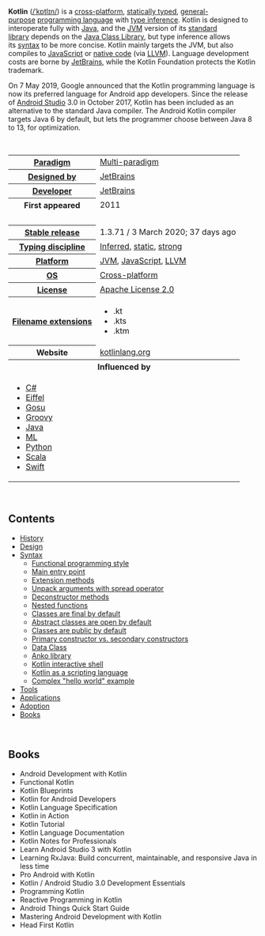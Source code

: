 <p><strong>Kotlin</strong>&nbsp;(<span class="rt-commentedText nowrap"><span class="IPA nopopups noexcerpt"><a title="Help:IPA/English" href="https://en.wikipedia.org/wiki/Help:IPA/English">/<span title="/ˈ/: primary stress follows">ˈ</span><span title="'k' in 'kind'">k</span><span title="/ɒ/: 'o' in 'body'">ɒ</span><span title="'t' in 'tie'">t</span><span title="'l' in 'lie'">l</span><span title="/ɪ/: 'i' in 'kit'">ɪ</span><span title="'n' in 'nigh'">n</span>/</a></span></span>)&nbsp;is a&nbsp;<a title="" href="https://en.wikipedia.org/wiki/Cross-platform_software">cross-platform</a>,&nbsp;<a class="mw-redirect" title="Static typing" href="https://en.wikipedia.org/wiki/Static_typing">statically typed</a>,&nbsp;<a title="General-purpose programming language" href="https://en.wikipedia.org/wiki/General-purpose_programming_language">general-purpose</a>&nbsp;<a title="Programming language" href="https://en.wikipedia.org/wiki/Programming_language">programming language</a>&nbsp;with&nbsp;<a title="Type inference" href="https://en.wikipedia.org/wiki/Type_inference">type inference</a>. Kotlin is designed to interoperate fully with&nbsp;<a title="Java (programming language)" href="https://en.wikipedia.org/wiki/Java_(programming_language)">Java</a>, and the&nbsp;<a title="Java virtual machine" href="https://en.wikipedia.org/wiki/Java_virtual_machine">JVM</a>&nbsp;version of its&nbsp;<a title="Standard library" href="https://en.wikipedia.org/wiki/Standard_library">standard library</a>&nbsp;depends on the&nbsp;<a title="Java Class Library" href="https://en.wikipedia.org/wiki/Java_Class_Library">Java Class Library</a>,&nbsp;but type inference allows its&nbsp;<a title="Syntax (programming languages)" href="https://en.wikipedia.org/wiki/Syntax_(programming_languages)">syntax</a>&nbsp;to be more concise. Kotlin mainly targets the JVM, but also compiles to&nbsp;<a title="JavaScript" href="https://en.wikipedia.org/wiki/JavaScript">JavaScript</a>&nbsp;or&nbsp;<a title="Machine code" href="https://en.wikipedia.org/wiki/Machine_code">native code</a>&nbsp;(via&nbsp;<a title="LLVM" href="https://en.wikipedia.org/wiki/LLVM">LLVM</a>). Language development costs are borne by&nbsp;<a title="JetBrains" href="https://en.wikipedia.org/wiki/JetBrains">JetBrains</a>, while the Kotlin Foundation protects the Kotlin trademark.</p>
<p>On 7 May 2019, Google announced that the Kotlin programming language is now its preferred language for Android app developers.&nbsp;Since the release of&nbsp;<a title="Android Studio" href="https://en.wikipedia.org/wiki/Android_Studio">Android Studio</a>&nbsp;3.0 in October 2017, Kotlin has been included as an alternative to the standard Java compiler. The Android Kotlin compiler targets Java 6 by default, but lets the programmer choose between Java 8 to 13, for optimization.</p>
</br>
<table class="infobox vevent">
<tbody>
<tr>
<th scope="row"><a title="Programming paradigm" href="https://en.wikipedia.org/wiki/Programming_paradigm">Paradigm</a></th>
<td><a class="mw-redirect" title="Multi-paradigm programming language" href="https://en.wikipedia.org/wiki/Multi-paradigm_programming_language">Multi-paradigm</a></td>
</tr>
<tr>
<th scope="row"><a title="Software design" href="https://en.wikipedia.org/wiki/Software_design">Designed&nbsp;by</a></th>
<td><a title="" href="https://en.wikipedia.org/wiki/JetBrains">JetBrains</a></td>
</tr>
<tr>
<th scope="row"><a class="mw-redirect" title="Software developer" href="https://en.wikipedia.org/wiki/Software_developer">Developer</a></th>
<td class="organiser"><a title="JetBrains" href="https://en.wikipedia.org/wiki/JetBrains">JetBrains</a></td>
</tr>
<tr>
<th scope="row">First&nbsp;appeared</th>
<td>2011</td>
</tr>
<tr>
<td colspan="2">&nbsp;</td>
</tr>
<tr>
<th scope="row"><a title="Software release life cycle" href="https://en.wikipedia.org/wiki/Software_release_life_cycle">Stable release</a></th>
<td>
<div>1.3.71 / 3&nbsp;March 2020<span class="noprint">; 37 days ago</span></div>
</td>
</tr>
<tr>
<th scope="row"><a title="Type system" href="https://en.wikipedia.org/wiki/Type_system">Typing discipline</a></th>
<td><a title="Type inference" href="https://en.wikipedia.org/wiki/Type_inference">Inferred</a>,&nbsp;<a class="mw-redirect" title="Static typing" href="https://en.wikipedia.org/wiki/Static_typing">static</a>,&nbsp;<a class="mw-redirect" title="Strong typing" href="https://en.wikipedia.org/wiki/Strong_typing">strong</a></td>
</tr>
<tr>
<th scope="row"><a title="Computing platform" href="https://en.wikipedia.org/wiki/Computing_platform">Platform</a></th>
<td><a title="Java virtual machine" href="https://en.wikipedia.org/wiki/Java_virtual_machine">JVM</a>,&nbsp;<a title="JavaScript" href="https://en.wikipedia.org/wiki/JavaScript">JavaScript</a>,&nbsp;<a title="LLVM" href="https://en.wikipedia.org/wiki/LLVM">LLVM</a></td>
</tr>
<tr>
<th scope="row"><a title="Operating system" href="https://en.wikipedia.org/wiki/Operating_system">OS</a></th>
<td><a title="Cross-platform software" href="https://en.wikipedia.org/wiki/Cross-platform_software">Cross-platform</a></td>
</tr>
<tr>
<th scope="row"><a title="Software license" href="https://en.wikipedia.org/wiki/Software_license">License</a></th>
<td><a class="mw-redirect" title="Apache License 2.0" href="https://en.wikipedia.org/wiki/Apache_License_2.0">Apache License 2.0</a></td>
</tr>
<tr>
<th scope="row"><a title="Filename extension" href="https://en.wikipedia.org/wiki/Filename_extension">Filename extensions</a></th>
<td>
<div class="plainlist">
<ul>
<li>.kt</li>
<li>.kts</li>
<li>.ktm</li>
</ul>
</div>
</td>
</tr>
<tr>
<th scope="row">Website</th>
<td><span class="url"><a class="external text" href="https://kotlinlang.org/" rel="nofollow">kotlinlang<wbr />.org</a></span>&nbsp;</td>
</tr>
<tr>
<th colspan="2">Influenced by</th>
</tr>
<tr>
<td colspan="2">
<div class="hlist hlist-separated">
<ul>
<li><a title="C Sharp (programming language)" href="https://en.wikipedia.org/wiki/C_Sharp_(programming_language)">C#</a></li>
<li><a title="Eiffel (programming language)" href="https://en.wikipedia.org/wiki/Eiffel_(programming_language)">Eiffel</a></li>
<li><a title="Gosu (programming language)" href="https://en.wikipedia.org/wiki/Gosu_(programming_language)">Gosu</a></li>
<li><a class="mw-redirect" title="Groovy (programming language)" href="https://en.wikipedia.org/wiki/Groovy_(programming_language)">Groovy</a></li>
<li><a title="Java (programming language)" href="https://en.wikipedia.org/wiki/Java_(programming_language)">Java</a></li>
<li><a title="ML (programming language)" href="https://en.wikipedia.org/wiki/ML_(programming_language)">ML</a></li>
<li><a title="Python (programming language)" href="https://en.wikipedia.org/wiki/Python_(programming_language)">Python</a></li>
<li><a title="Scala (programming language)" href="https://en.wikipedia.org/wiki/Scala_(programming_language)">Scala</a></li>
<li><a title="Swift (programming language)" href="https://en.wikipedia.org/wiki/Swift_(programming_language)">Swift</a></li>
</ul>
</div>
</td>
</tr>
</tbody>
</table>

</br>

<div class="toctitle" dir="ltr" lang="en">
<h2 id="mw-toc-heading">Contents</h2>
<label class="toctogglelabel" for="toctogglecheckbox"></label></div>
<ul>
<li class="toclevel-1 tocsection-1"><a href="#History"><span class="toctext">History</span></a></li>
<li class="toclevel-1 tocsection-2"><a href="#Design"><span class="toctext">Design</span></a></li>
<li class="toclevel-1 tocsection-3"><a href="#Syntax"><span class="toctext">Syntax</span></a>
<ul>
<li class="toclevel-2 tocsection-4"><a href="#Functional_programming_style"><span class="toctext">Functional programming style</span></a></li>
<li class="toclevel-2 tocsection-5"><a href="#Main_entry_point"><span class="toctext">Main entry point</span></a></li>
<li class="toclevel-2 tocsection-6"><a href="#Extension_methods"><span class="toctext">Extension methods</span></a></li>
<li class="toclevel-2 tocsection-7"><a href="#Unpack_arguments_with_spread_operator"><span class="toctext">Unpack arguments with spread operator</span></a></li>
<li class="toclevel-2 tocsection-8"><a href="#Deconstructor_methods"><span class="toctext">Deconstructor methods</span></a></li>
<li class="toclevel-2 tocsection-9"><a href="#Nested_functions"><span class="toctext">Nested functions</span></a></li>
<li class="toclevel-2 tocsection-10"><a href="#Classes_are_final_by_default"><span class="toctext">Classes are final by default</span></a></li>
<li class="toclevel-2 tocsection-11"><a href="#Abstract_classes_are_open_by_default"><span class="toctext">Abstract classes are open by default</span></a></li>
<li class="toclevel-2 tocsection-12"><a href="#Classes_are_public_by_default"><span class="toctext">Classes are public by default</span></a></li>
<li class="toclevel-2 tocsection-13"><a href="#Primary_constructor_vs._secondary_constructors"><span class="toctext">Primary constructor vs. secondary constructors</span></a></li>
<li class="toclevel-2 tocsection-14"><a href="#Data_Class"><span class="toctext">Data Class</span></a></li>
<li class="toclevel-2 tocsection-15"><a href="#Anko_library"><span class="toctext">Anko library</span></a></li>
<li class="toclevel-2 tocsection-16"><a href="#Kotlin_interactive_shell"><span class="toctext">Kotlin interactive shell</span></a></li>
<li class="toclevel-2 tocsection-17"><a href="#Kotlin_as_a_scripting_language"><span class="toctext">Kotlin as a scripting language</span></a></li>
<li class="toclevel-2 tocsection-18"><a href="#Complex_%22hello_world%22_example"><span class="toctext">Complex "hello world" example</span></a></li>
</ul>
</li>
<li class="toclevel-1 tocsection-19"><a href="#Tools"><span class="toctext">Tools</span></a></li>
<li class="toclevel-1 tocsection-20"><a href="#Applications"><span class="toctext">Applications</span></a></li>
<li class="toclevel-1 tocsection-21"><a href="#Adoption"><span class="toctext">Adoption</span></a></li>
<li class="toclevel-1 tocsection-22"><a href="#Books"><span class="toctext">Books</span></a></li>
</ul>







</br>
<h2 id= "Books">Books </h2>




<ul>
                <li><a target="_blank" href="https://github.com/manjunath5496/Kotlin-Books/blob/master/kot(1).pdf" style="text-decoration:none;">Android Development with Kotlin  </a></li>
                <li><a target="_blank" href="https://github.com/manjunath5496/Kotlin-Books/blob/master/kot(2).pdf" style="text-decoration:none;">Functional Kotlin</a></li>
                <li><a target="_blank" href="https://github.com/manjunath5496/Kotlin-Books/blob/master/kot(3).pdf" style="text-decoration:none;">Kotlin Blueprints</a></li>
                <li><a target="_blank" href="https://github.com/manjunath5496/Kotlin-Books/blob/master/kot(4).pdf" style="text-decoration:none;">Kotlin for Android Developers</a></li>
                <li><a target="_blank" href="https://github.com/manjunath5496/Kotlin-Books/blob/master/kot(5).pdf" style="text-decoration:none;">Kotlin Language Specification</a></li>
                <li><a target="_blank" href="https://github.com/manjunath5496/Kotlin-Books/blob/master/kot(6).pdf" style="text-decoration:none;">Kotlin in Action</a></li>
                <li><a target="_blank" href="https://github.com/manjunath5496/Kotlin-Books/blob/master/kot(7).pdf" style="text-decoration:none;">Kotlin Tutorial</a></li>
                <li><a target="_blank" href="https://github.com/manjunath5496/Kotlin-Books/blob/master/kot(8).pdf" style="text-decoration:none;">Kotlin Language Documentation</a></li>
                <li><a target="_blank" href="https://github.com/manjunath5496/Kotlin-Books/blob/master/kot(9).pdf" style="text-decoration:none;">Kotlin Notes for Professionals</a></li>
                <li><a target="_blank" href="https://github.com/manjunath5496/Kotlin-Books/blob/master/kot(10).pdf" style="text-decoration:none;">Learn Android Studio 3 with Kotlin</a></li>
	  <li><a target="_blank" href="https://github.com/manjunath5496/Kotlin-Books/blob/master/kot(11).pdf" style="text-decoration:none;"> Learning RxJava: Build concurrent, maintainable, and responsive Java in less time </a></li>
                <li><a target="_blank" href="https://github.com/manjunath5496/Kotlin-Books/blob/master/kot(12).pdf" style="text-decoration:none;">Pro Android with Kotlin</a></li>
                <li><a target="_blank" href="https://github.com/manjunath5496/Kotlin-Books/blob/master/kot(13).pdf" style="text-decoration:none;">Kotlin / Android Studio 3.0 Development Essentials </a></li>
                <li><a target="_blank" href="https://github.com/manjunath5496/Kotlin-Books/blob/master/kot(14).pdf" style="text-decoration:none;">Programming Kotlin</a></li>
                <li><a target="_blank" href="https://github.com/manjunath5496/Kotlin-Books/blob/master/kot(15).pdf" style="text-decoration:none;">Reactive Programming in Kotlin</a></li>
                <li><a target="_blank" href="https://github.com/manjunath5496/Kotlin-Books/blob/master/kot(16).pdf" style="text-decoration:none;">Android Things Quick Start Guide</a></li>
                <li><a target="_blank" href="https://github.com/manjunath5496/Kotlin-Books/blob/master/kot(17).pdf" style="text-decoration:none;">Mastering Android Development with Kotlin</a></li>
                <li><a target="_blank" href="https://github.com/manjunath5496/Kotlin-Books/blob/master/kot(18).pdf" style="text-decoration:none;">Head First Kotlin</a></li>
            
	
	
</ul>
